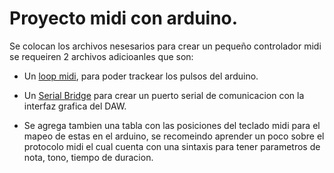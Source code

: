 # Proyecto midi con arduino.
Se colocan los archivos nesesarios para crear un pequeño controlador midi se requeiren 2 archivos adicioanles que son:
- Un [loop midi](https://www.tobias-erichsen.de/software/loopmidi.html), para poder trackear los pulsos del arduino.

- Un [Serial Bridge](https://projectgus.github.io/hairless-midiserial/) para crear un puerto serial  de comunicacion con la interfaz grafica del DAW.

- Se agrega tambien una tabla con las posiciones del teclado midi para el mapeo de estas en el arduino, se recomeindo aprender un poco sobre el protocolo midi el cual cuenta con una sintaxis para tener parametros de nota, tono, tiempo de duracion. 
